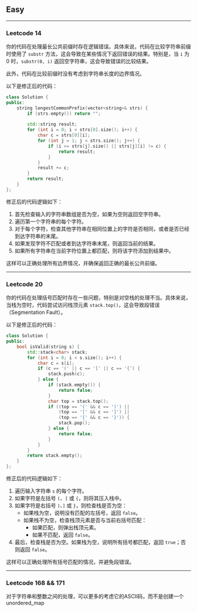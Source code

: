 ## Easy

---

### Leetcode 14

你的代码在处理最长公共前缀时存在逻辑错误。具体来说，代码在比较字符串前缀时使用了 `substr` 方法，这会导致在某些情况下返回错误的结果。特别是，当 `i` 为 0 时，`substr(0, i)` 返回空字符串，这会导致错误的比较结果。

此外，代码在比较前缀时没有考虑到字符串长度的边界情况。

以下是修正后的代码：

```cpp
class Solution {
public:
    string longestCommonPrefix(vector<string>& strs) {
        if (strs.empty()) return "";
        
        std::string result;
        for (int i = 0; i < strs[0].size(); i++) {
            char c = strs[0][i];
            for (int j = 1; j < strs.size(); j++) {
                if (i >= strs[j].size() || strs[j][i] != c) {
                    return result;
                }
            }
            result += c;
        }
        return result;
    }
};
```

修正后的代码逻辑如下：
1. 首先检查输入的字符串数组是否为空，如果为空则返回空字符串。
2. 遍历第一个字符串的每个字符。
3. 对于每个字符，检查其他字符串在相同位置上的字符是否相同，或者是否已经到达字符串的末尾。
4. 如果发现字符不匹配或者到达字符串末尾，则返回当前的结果。
5. 如果所有字符串在当前字符位置上都匹配，则将该字符添加到结果中。

这样可以正确处理所有边界情况，并确保返回正确的最长公共前缀。

---

### Leetcode 20

你的代码在处理括号匹配时存在一些问题，特别是对空栈的处理不当。具体来说，当栈为空时，代码尝试访问栈顶元素 `stack.top()`，这会导致段错误（Segmentation Fault）。

以下是修正后的代码：

```cpp
class Solution {
public:
    bool isValid(string s) {
        std::stack<char> stack;
        for (int i = 0; i < s.size(); i++) {
            char c = s[i];
            if (c == '(' || c == '[' || c == '{') {
                stack.push(c);
            } else {
                if (stack.empty()) {
                    return false;
                }
                char top = stack.top();
                if ((top == '(' && c == ')') ||
                    (top == '[' && c == ']') ||
                    (top == '{' && c == '}')) {
                    stack.pop();
                } else {
                    return false;
                }
            }
        }
        return stack.empty();
    }
};
```

修正后的代码逻辑如下：
1. 遍历输入字符串 `s` 的每个字符。
2. 如果字符是左括号 `(`、`[` 或 `{`，则将其压入栈中。
3. 如果字符是右括号 `)`、`]` 或 `}`，则检查栈是否为空：
   - 如果栈为空，说明没有匹配的左括号，返回 `false`。
   - 如果栈不为空，检查栈顶元素是否与当前右括号匹配：
     - 如果匹配，则弹出栈顶元素。
     - 如果不匹配，返回 `false`。
4. 最后，检查栈是否为空。如果栈为空，说明所有括号都匹配，返回 `true`；否则返回 `false`。

这样可以正确处理所有括号匹配的情况，并避免段错误。

---

### Leetcode 168 && 171
对于字符串和整数之间的处理，可以更多的考虑它的ASCII码，而不是创建一个unordered_map